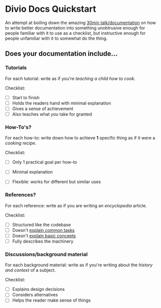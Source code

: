 # Divio Docs Quickstart
An attempt at boiling down the amazing [30min talk/documentation](https://documentation.divio.com/) on how to write better documentation into something unobtrusive enough for people familiar with it to use as a checklist, but instructive enough for people unfamiliar with it to somewhat do the thing.

## Does your documentation include...

### Tutorials
For each tutorial: write as if you're *teaching a child how to cook*.

Checklist:

- [ ] Start to finish
- [ ] Holds the readers hand with minimal explanation
- [ ] Gives a sense of achievement
- [ ] Also teaches what *you* take for granted

### How-To's?
For each how-to: write down how to achieve **1** specific thing as if it were a *cooking recipe*.

Checklist:

- [ ] Only 1 practical goal per how-to
- [ ] Minimal explanation
- [ ] Flexible: works for different but similar uses 


### References?
For each reference: write as if you are writing an *encyclopedia* article.

Checklist:

- [ ] Structured like the codebase
- [ ] Doesn't [explain common tasks](#how-tos)
- [ ] Doesn't [explain basic concepts](#tutorials)
- [ ] Fully describes the machinery

### Discussions/background material
For each background material: write as if you're writing about the *history and context* of a subject.

Checklist:

- [ ] Explains design decisions
- [ ] Considers alternatives
- [ ] Helps the reader make sense of things
